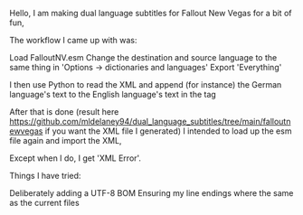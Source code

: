 Hello, I am making dual language subtitles for Fallout New Vegas for a bit of fun,

The workflow I came up with was:

Load FalloutNV.esm
Change the destination and source language to the same thing in 'Options -> dictionaries and languages'
Export 'Everything'

I then use Python to read the XML and append (for instance) the German language's text to the English language's text in the <Dest> tag

After that is done (result here https://github.com/mldelaney94/dual_language_subtitles/tree/main/falloutnewvegas if you want the XML file I generated) I intended to load up the esm file again and import the XML,

Except when I do, I get 'XML Error'.

Things I have tried:

Deliberately adding a UTF-8 BOM
Ensuring my line endings where the same as the current files
